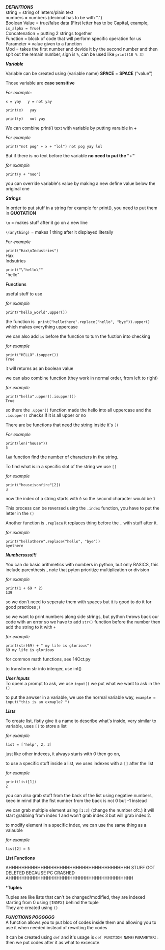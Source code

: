 ***DEFINITIONS***  
string = string of letters/plain text  
numbers = numbers (decimal has to be with ".")  
Boolean Value = true/false data (First letter has to be Capital, example, `is_alpha = True`)  
Concatenation = putting 2 strings together  
Function = block of code that will perform specific operation for us  
Parameter = value given to a function  
Mod = takes the first number and devide it by the second number and then spit out the remain number, sign is `%`, can be used like `print(10 % 3)`  


***Variable***  

Variable can be created using (variable name) **SPACE** = **SPACE** ("value")    
   
Those variable are **case sensitive**    

*For example:*

`x = yay  
y = not yay` 

`print(x)  
yay`  

`print(y)  
not yay`  

We can combine print() text with variable by putting varaible in +

*For example*

`print("not pog" + x + "lol")
not pog yay lol`

But if there is no text before the variable **no need to put the "+"**

*for example*

`print(y + "noo")`

you can override variable's value by making a new define value below the original one  

***Strings***  

In order to put stuff in a string for example for print(), you need to put them in **QUOTATION**  

`\n` = makes stuff after it go on a new line  

`\(anything)` = makes 1 thing after it displayed literally  

*For example*

`print("Hax\nIndustries")`  
Hax  
Indsutries  

`print("\"hello\""`  
"hello"  

**Functions** 

useful stuff to use  

*for example*  

`print("hello_world".upper())`  

the function is `
print("hellothere".replace("hello", "bye")).upper()` which makes everything uppercase  

we can also add `is` before the function to turn the fuction into checking  

*for example*  

`print("HELLO".isupper())`  
`True`  

it will returns as an boolean value  

we can also combine function (they work in normal order, from left to right)  

*for example*  

`print("hello".upper().isupper())`  
`True`  

so there the `.upper()` function made the hello into all uppercase and the `.isupper()` checks if it is all upper or no  

There are be functions that need the string inside it's `()`  

*For example*  

`print(len("house"))`   
`5`  

`len` function find the number of characters in the string.  

To find what is in a specific slot of the string we use `[]`  

*for example*

`print("houseisonfire"[2])`  
`u`

now the index of a string starts with `0` so the second character would be `1`    

This process can be reversed using the `.index` function, you have to put the letter in the `()`  

Another function is `.replace` it replaces thing before the `,` with stuff after it.  

*for example*  

`print("hellothere".replace("hello", "bye"))`  
`byethere`  


***Numberssss!!!***

You can do basic arithmetics with numbers in python, but only BASICS, this include parenthesis , note that pyton prioritize multiplication or division  

*for example*  

`print(1 + 69 * 2)`  
`139`  

so we don't need to seperate them with spaces but it is good to do it for good practices ;)  

so we want to print numbers along side strings, but python throws back our code with an error so we have to add `str()` function before the number then add the string to it with `+`  

*for example*   

`print(str(69) + " my life is glorious")`  
`69 my life is glorious`  

for common math functions, see 14Oct.py  

to transform str into interger, use int()

***User Inputs***  
To opem a prompt to ask, we use  `input()` we put what we want to ask in the `()`   

to put the anwser in a variable, we use the normal variable way, `example = input("this is an exmaple? ")`    

***Lists***    

To create list, fistly give it a name to describe what's inside, very similar to variable, uses `[]` to store a list   

*for example*  

`list = ['help', 2, 3]`  

just like other indexes, it always starts with 0 then go on,  

to use a specific stuff inside a list, we uses indexes with a `[]` after the list  

*for example*  

`print(list[1])`  
`2`  

you can also grab stuff from the back of the list using negative numbers, keeo in mind that the fist number from the back is not 0 but -1 instead  

we can grab multiple element using `[1:3]` (change the number ofc.) it will start grabbing from index 1 and won't grab index 3 but will grab index 2.  

to modify element in a specific index, we can use the same thing as a valauble  

*for example*  

`list[2] = 5`  

**List Functions**

AHHHHHHHHHHHHHHHHHHHHHHHHHHHHHHHHHHHHHH STUFF GOT DELETED BECAUSE PC CRASHED AHHHHHHHHHHHHHHHHHHHHHHHHHHHHHHHHHHHHHHH

***Tuples**

Tuples are like lists that can't be changed/modified, they are indexed starting from 0 using `[INDEX]` behind the tuple  
They are created using `()`    

***FUNCTIONS POGGGGG***  
A function allows you to put bloc of codes inside them and allowing you to use it when needed instead of rewriting the codes   

It can be created using `def` and it's usage is `def FUNCTION NAME(PARAMETER):` then we put codes after it as what to excecute.  
